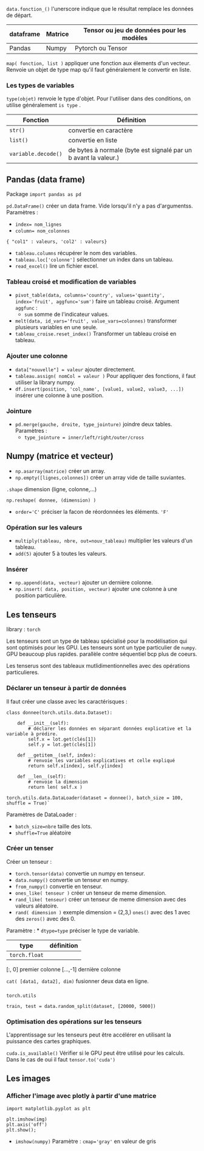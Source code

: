 `data.fonction_()` l'unerscore indique que le résultat remplace les données de départ.

| dataframe | Matrice | Tensor ou jeu de données pour les modèles |
|---|---|---|
| Pandas | Numpy | Pytorch ou Tensor |

`map( fonction, list )` appliquer une fonction aux élements d'un vecteur. Renvoie un objet de type map qu'il faut généralement le convertir en liste.

### Les types de variables

`type(objet)` renvoie le type d'objet. Pour l'utiliser dans des conditions, on utilise généralement  `is type` . 

| Fonction  | Définition |
|---|---|
| `str()` | convertie en caractère |
| `list()` | convertie en liste |
| `variable.decode()` | de bytes à normale (byte est signalé par un b avant la valeur.) |

## Pandas (data frame)
Package `import pandas as pd`

`pd.DataFrame()` créer un data frame. Vide lorsqu'il n'y a pas d'argumentss.
Paramètres :
* `index= nom_lignes` 
* `column= nom_colonnes`

`{ "col1" : valeurs, 'col2' : valeurs}`


* `tableau.columns` récupérer le nom des variables.
* `tableau.loc['colonne']`  sélectionner un index dans un tableau.
* `read_excel()` lire un fichier excel.


### Tableau croisé et modification de variables

* `pivot_table(data, columns='country', values='quantity', index='fruit', aggfunc='sum')` faire un tableau croisé.
Argument `aggfunc` : 
  * `sum` somme de l'indicateur values.
* `melt(data, id_vars='fruit', value_vars=colonnes)` transformer plusieurs variables en une seule.
* `tableau_croise.reset_index()` Transformer un tableau croisé en tableau.

### Ajouter une colonne

* `data["nouvelle"] = valeur` ajouter directement.
* `tableau.assign( nomCol = valeur )` 
Pour appliquer des fonctions, il faut utiliser la library numpy.
* `df.insert(position, 'col_name', [value1, value2, value3, ...])` insérer une colonne à une position.

### Jointure 

* `pd.merge(gauche, droite, type_jointure)` joindre deux tables.
Paramètres : 
	* `type_jointure = inner/left/right/outer/cross` 


## Numpy (matrice et vecteur)

* `np.asarray(matrice)` créer un array.
* `np.empty([lignes,colonnes])` créer un array vide de taille suviantes.


`.shape` dimension (ligne, colonne,...)


`np.reshape( donnee, (dimension) )`
* `order='C'` préciser la facon de réordonnées les éléments. `'F'` 

### Opération sur les valeurs

* `multiply(tableau, nbre, out=nouv_tableau)` multiplier les valeurs d'un tableau.
* `add(5)` ajouter 5 à toutes les valeurs.

### Insérer

* `np.append(data, vecteur)` ajouter un dernière colonne. 
* `np.insert( data, position, vecteur)`  ajouter une colonne à une position particulière.

## Les tenseurs

library : `torch`

Les tenseurs sont un type de tableau spécialisé pour la modélisation qui sont optimisés pour les GPU.
Les tenseurs sont un type particulier de `numpy`. GPU beaucoup plus rapides. parallèle contre séquentiel bcp plus de coeurs.

Les tenserus sont des tableaux mutlidimentionnelles avec des opérations particulieres.

### Déclarer un tenseur à partir de données 

Il faut créer une classe avec les caractérisques :

```
class donnee(torch.utils.data.Dataset):
    
    def __init__(self):
     	# déclarer les données en séparant données explicative et la variable à prédire.
        self.x = lot.get(clés[1])
        self.y = lot.get(clés[1])
        
    def __getitem__(self, index):
    	# renvoie les variables explicatives et celle expliqué
        return self.x[index], self.y[index] 
    
    def __len__(self):
    	# renvoie la dimension
        return len( self.x )

torch.utils.data.DataLoader(dataset = donnee(), batch_size = 100, shuffle = True)`
```
Paramètres de DataLoader :
* `batch_size=nbre` taille des lots.
* `shuffle=True` aléatoire

### Créer un tenser

Créer un tenseur :
* `torch.tensor(data)` convertie un numpy en tenseur.
* `data.numpy()` convertie un tenseur en numpy.
* `from_numpy()` convertie en tenseur.
* `ones_like( tenseur )` créer un tenseur de meme dimension.
* `rand_like( tenseur)` créer un tenseur de meme dimension avec des valeurs aléatoire.
* `rand( dimension )` exemple dimension = (2,3,) `ones()` avec des 1 avec des `zeros()` avec des 0.

Paramètre :
	* `dtype=type` préciser le type de variable.

| type | définition  |
|---|---| 
| `torch.float` | |

[:, 0] premier colonne 
[...,-1] dernière colonne

`cat( [data1, data2], dim)` fusionner deux data en ligne.

### 

`torch.utils`

`train, test = data.random_split(dataset, [20000, 5000])`

### Optimisation des opérations sur les tenseurs

L'apprentissage sur les tenseurs peut être accélérer en utilisant la puissance des cartes graphiques.

`cuda.is_available()` Vérifier si le GPU peut être utilisé pour les calculs. Dans le cas de oui il faut
`tensor.to('cuda')`

## Les images

### Afficher l'image avec plotly à partir d'une matrice

`import matplotlib.pyplot as plt`

```
plt.imshow(img)
plt.axis('off')
plt.show();
```

* `imshow(numpy)`
Paramètre : 
`cmap='gray'` en valeur de gris

